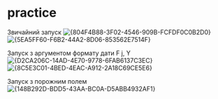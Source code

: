 # practice

Звичайний запуск
![{804F4B88-3F02-4546-909B-FCFDF0C0B2D0}](https://github.com/user-attachments/assets/051688cc-93a8-4786-bb15-b19d258ef87b)
![{5EA5FF60-F6B2-44A2-8D06-853562E7514F}](https://github.com/user-attachments/assets/4f8ddf59-21ec-4570-ae1e-9cb72ad5ce89)

Запуск з аргументом формату дати F j, Y
![{D2CA206C-14AD-4E70-9778-6FAB6137C3EC}](https://github.com/user-attachments/assets/68c25798-d128-4cf5-9f36-e3565e0b5f84)
![{8C5E3C01-4BED-4EAC-A912-2A18C69CE5E6}](https://github.com/user-attachments/assets/707d4eb7-f9a2-40c3-acf2-332acdad5c2b)

Запуск з порожним полем
![{148B292D-BDD5-43AA-BC0A-D5ABB4932AF1}](https://github.com/user-attachments/assets/1e4cd3a3-a76f-4d0e-b6e4-94156efe7d3a)


